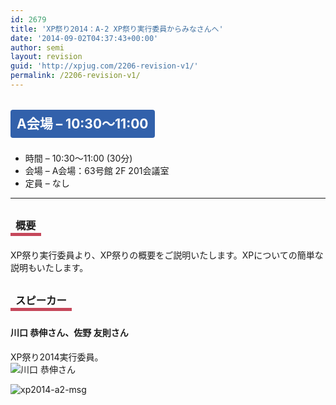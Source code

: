 ```yaml
---
id: 2679
title: 'XP祭り2014：A-2 XP祭り実行委員からみなさんへ'
date: '2014-09-02T04:37:43+00:00'
author: semi
layout: revision
guid: 'http://xpjug.com/2206-revision-v1/'
permalink: /2206-revision-v1/
---
```


## <span style="color:#FFFFFF; background-color:#3261AB; margin:0 0 30px 0; padding:10px 10px; border-radius:4px; line-height:2.5;">A会場 – 10:30〜11:00</span>

- 時間 – 10:30〜11:00 (30分)
- 会場 – A会場：63号館 2F 201会議室
- 定員 – なし

---

### <span style="margin:0 0 10px 0; padding:2px 8px; border-width:0 0 5px 0; border-color:#C6485B; border-style:solid; line-height:2.5;">概要</span>

XP祭り実行委員より、XP祭りの概要をご説明いたします。XPについての簡単な説明もいたします。

### <span style="margin:0 0 10px 0; padding:2px 8px; border-width:0 0 5px 0; border-color:#C6485B; border-style:solid; line-height:2.5;">スピーカー</span>

#### <span style="line-height:1.5;">川口 恭伸さん、佐野 友則さん</span>

XP祭り2014実行委員。  
![川口 恭伸さん](http://xpjug.com/wp-content/uploads/2014/08/kawaguchi.jpg)

![xp2014-a2-msg](http://xpjug.com/wp-content/uploads/2014/08/xp2014-a2-msg.png)